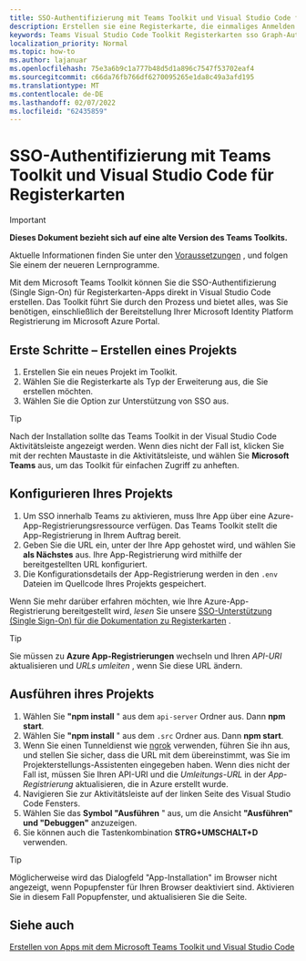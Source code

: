 ```yaml
---
title: SSO-Authentifizierung mit Teams Toolkit und Visual Studio Code für Registerkarten
description: Erstellen sie eine Registerkarte, die einmaliges Anmelden unterstützt, und Microsoft Graph Aufrufe direkt in Visual Studio Code mit dem Microsoft Teams Toolkit
keywords: Teams Visual Studio Code Toolkit Registerkarten sso Graph-Authentifizierung Azure Identity Platform
localization_priority: Normal
ms.topic: how-to
ms.author: lajanuar
ms.openlocfilehash: 75e3a6b9c1a777b48d5d1a896c7547f53702eaf4
ms.sourcegitcommit: c66da76fb766df6270095265e1da8c49a3afd195
ms.translationtype: MT
ms.contentlocale: de-DE
ms.lasthandoff: 02/07/2022
ms.locfileid: "62435859"
---
```

# <a name="single-sign-on-authentication-with-teams-toolkit-and-visual-studio-code-for-tabs"></a>SSO-Authentifizierung mit Teams Toolkit und Visual Studio Code für Registerkarten

> [!IMPORTANT]
> **Dieses Dokument bezieht sich auf eine alte Version des Teams Toolkits.**
>
> Aktuelle Informationen finden Sie unter den [Voraussetzungen](../get-started/prerequisites.md) , und folgen Sie einem der neueren Lernprogramme.

Mit dem Microsoft Teams Toolkit können Sie die SSO-Authentifizierung (Single Sign-On) für Registerkarten-Apps direkt in Visual Studio Code erstellen. Das Toolkit führt Sie durch den Prozess und bietet alles, was Sie benötigen, einschließlich der Bereitstellung Ihrer Microsoft Identity Platform Registrierung im Microsoft Azure Portal.

## <a name="get-started--create-a-project"></a>Erste Schritte – Erstellen eines Projekts

1. Erstellen Sie ein neues Projekt im Toolkit.
1. Wählen Sie die Registerkarte als Typ der Erweiterung aus, die Sie erstellen möchten.
1. Wählen Sie die Option zur Unterstützung von SSO aus.

> [!TIP]
> Nach der Installation sollte das Teams Toolkit in der Visual Studio Code Aktivitätsleiste angezeigt werden. Wenn dies nicht der Fall ist, klicken Sie mit der rechten Maustaste in die Aktivitätsleiste, und wählen Sie **Microsoft Teams** aus, um das Toolkit für einfachen Zugriff zu anheften.

## <a name="configure-your-project"></a>Konfigurieren Ihres Projekts

1. Um SSO innerhalb Teams zu aktivieren, muss Ihre App über eine Azure-App-Registrierungsressource verfügen. Das Teams Toolkit stellt die App-Registrierung in Ihrem Auftrag bereit.
1. Geben Sie die URL ein, unter der Ihre App gehostet wird, und wählen Sie **als Nächstes** aus. Ihre App-Registrierung wird mithilfe der bereitgestellten URL konfiguriert.
1. Die Konfigurationsdetails der App-Registrierung werden in den `.env` Dateien im Quellcode Ihres Projekts gespeichert.

Wenn Sie mehr darüber erfahren möchten, wie Ihre Azure-App-Registrierung bereitgestellt wird, _lesen_  Sie unsere [SSO-Unterstützung (Single Sign-On) für die Dokumentation zu Registerkarten](../tabs/how-to/authentication/auth-aad-sso.md) .

> [!TIP]
> Sie müssen zu **Azure App-Registrierungen** wechseln und Ihren *API-URI* aktualisieren und *URLs umleiten* , wenn Sie diese URL ändern.

## <a name="run-your-project"></a>Ausführen ihres Projekts

1. Wählen Sie **"npm install** " aus dem `api-server` Ordner aus. Dann **npm start**.
1. Wählen Sie **"npm install** " aus dem `.src` Ordner aus. Dann **npm start**.
1. Wenn Sie einen Tunneldienst wie [ngrok](https://ngrok.com/) verwenden, führen Sie ihn aus, und stellen Sie sicher, dass die URL mit dem übereinstimmt, was Sie im Projekterstellungs-Assistenten eingegeben haben. Wenn dies nicht der Fall ist, müssen Sie Ihren API-URI und die _Umleitungs-URL_ in der _App-Registrierung_ aktualisieren, die in Azure erstellt wurde.
1. Navigieren Sie zur Aktivitätsleiste auf der linken Seite des Visual Studio Code Fensters.
1. Wählen Sie das **Symbol "Ausführen** " aus, um die Ansicht **"Ausführen" und "Debuggen"** anzuzeigen.
1. Sie können auch die Tastenkombination **STRG+UMSCHALT+D** verwenden.

> [!TIP]
> Möglicherweise wird das Dialogfeld "App-Installation" im Browser nicht angezeigt, wenn Popupfenster für Ihren Browser deaktiviert sind. Aktivieren Sie in diesem Fall Popupfenster, und aktualisieren Sie die Seite.

## <a name="see-also"></a>Siehe auch

[Erstellen von Apps mit dem Microsoft Teams Toolkit und Visual Studio Code](visual-studio-code-overview.md)
